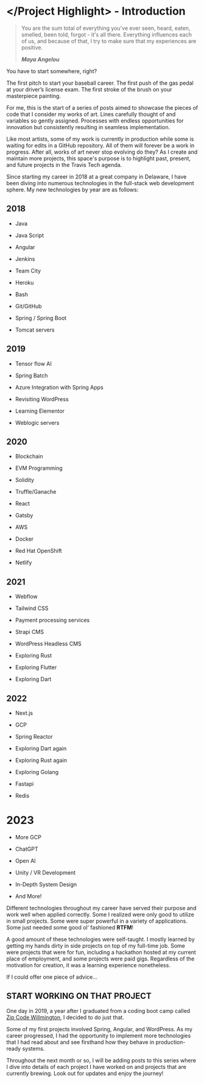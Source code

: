# </Project Highlight> - Introduction

> You are the sum total of everything you've ever seen, heard, eaten, smelled, been told, forgot - it's all there. Everything influences each of us, and because of that, I try to make sure that my experiences are positive.
> 
> ***Maya Angelou***

You have to start somewhere, right?

The first pitch to start your baseball career. The first push of the gas pedal at your driver’s license exam. The first stroke of the brush on your masterpiece painting.

For me, this is the start of a series of posts aimed to showcase the pieces of code that I consider my works of art. Lines carefully thought of and variables so gently assigned. Processes with endless opportunities for innovation but consistently resulting in seamless implementation.

Like most artists, some of my work is currently in production while some is waiting for edits in a GitHub repository. All of them will forever be a work in progress. After all, works of art never stop evolving do they? As I create and maintain more projects, this space's purpose is to highlight past, present, and future projects in the Travis Tech agenda.

Since starting my career in 2018 at a great company in Delaware, I have been diving into numerous technologies in the full-stack web development sphere. My new technologies by year are as follows:

## **2018**

* Java
    
* Java Script
    
* Angular
    
* Jenkins
    
* Team City
    
* Heroku
    
* Bash
    
* Git/GitHub
    
* Spring / Spring Boot
    
* Tomcat servers
    

## **2019**

* Tensor flow AI
    
* Spring Batch
    
* Azure Integration with Spring Apps
    
* Revisiting WordPress
    
* Learning Elementor
    
* Weblogic servers
    

## **2020**

* Blockchain
    
* EVM Programming
    
* Solidity
    
* Truffle/Ganache
    
* React
    
* Gatsby
    
* AWS
    
* Docker
    
* Red Hat OpenShift
    
* Netlify
    

## **2021**

* Webflow
    
* Tailwind CSS
    
* Payment processing services
    
* Strapi CMS
    
* WordPress Headless CMS
    
* Exploring Rust
    
* Exploring Flutter
    
* Exploring Dart
    

## **2022**

* Next.js
    
* GCP
    
* Spring Reactor
    
* Exploring Dart again
    
* Exploring Rust again
    
* Exploring Golang
    
* Fastapi
    
* Redis
    

# **2023**

* More GCP
    
* ChatGPT
    
* Open AI
    
* Unity / VR Development
    
* In-Depth System Design
    
* And More!
    

Different technologies throughout my career have served their purpose and work well when applied correctly. Some I realized were only good to utilize in small projects. Some were super powerful in a variety of applications. Some just needed some good ol’ fashioned **RTFM**!

A good amount of these technologies were self-taught. I mostly learned by getting my hands dirty in side projects on top of my full-time job. Some were projects that were for fun, including a hackathon hosted at my current place of employment, and some projects were paid gigs. Regardless of the motivation for creation, it was a learning experience nonetheless.

If I could offer one piece of advice...

## START WORKING ON THAT PROJECT

One day in 2019, a year after I graduated from a coding boot camp called [Zip Code Willmington](https://www.zipcodewilmington.com/), I decided to do just that.

Some of my first projects involved Spring, Angular, and WordPress. As my career progressed, I had the opportunity to implement more technologies that I had read about and see firsthand how they behave in production-ready systems.

Throughout the next month or so, I will be adding posts to this series where I dive into details of each project I have worked on and projects that are currently brewing. Look out for updates and enjoy the journey!